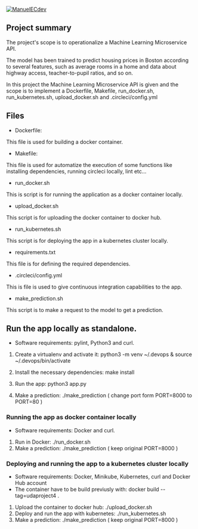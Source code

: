 [![ManuelECdev](https://circleci.com/gh/ManuelECdev/UdaProject4.svg?style=svg)](https://circleci.com/gh/ManuelECdev/UdaProject4)

## Project summary

The project's scope is to operationalize a Machine Learning Microservice API. 

The model has been trained to predict housing prices in Boston according to several features, such as average rooms in a home and data about highway access, teacher-to-pupil ratios, and so on. 

In this project the Machine Learning Microservice API is given and the scope is to implement a Dockerfile, Makefile, run_docker.sh, run_kubernetes.sh, upload_docker.sh and .circleci/config.yml

## Files 

* Dockerfile:

This file is used for building a docker container.

* Makefile: 

This file is used for automatize the execution of some functions like installing dependencies, running circleci locally, lint etc...

* run_docker.sh

This is script is for running the application as a docker container locally.

* upload_docker.sh 

This script is for uploading the docker container to docker hub.

* run_kubernetes.sh

This script is for deploying the app in a kubernetes cluster locally.

* requirements.txt

This file is for defining the required dependencies.

* .circleci/config.yml

This is file is used to give continuous integration capabilities to the app.

* make_prediction.sh

This script is to make a request to the model to get a prediction.


## Run the app locally as standalone.

- Software requirements: pylint, Python3 and curl.

 1. Create a virtualenv and activate it: python3 -m venv ~/.devops & source ~/.devops/bin/activate
2. Install the necessary dependencies: make install
3. Run the app: python3 app.py

4. Make a prediction: ./make_prediction ( change port form PORT=8000 to PORT=80 )

### Running the app as docker container locally

- Software requirements: Docker and curl.

1. Run in Docker:  ./run_docker.sh
2. Make a prediction: ./make_prediction ( keep original PORT=8000 )

### Deploying and running the app to a  kubernetes cluster locally

 - Software requirements: Docker, Minikube, Kubernetes, curl and Docker Hub account
 - The container have to be build previusly with: docker build --tag=udaproject4 .

1. Upload the container to docker hub: ./upload_docker.sh
2. Deploy and run the app with kubernetes: ./run_kubernetes.sh
3. Make a prediction: ./make_prediction ( keep original PORT=8000 )
